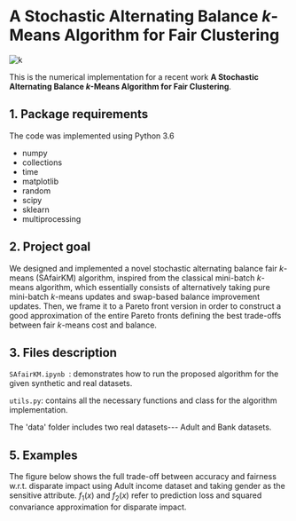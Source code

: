 # A Stochastic Alternating Balance $k$-Means Algorithm for Fair Clustering

<img src="https://latex.codecogs.com/svg.latex?;k" title="k" />

This is the numerical implementation for a recent work **A Stochastic Alternating Balance $k$-Means Algorithm for Fair Clustering**.  

## 1. Package requirements

The code was implemented using Python 3.6
- numpy
- collections
- time
- matplotlib
- random
- scipy
- sklearn
- multiprocessing


## 2. Project goal
We designed and implemented a novel stochastic alternating balance fair $k$-means (SAfairKM) algorithm, inspired from the classical mini-batch $k$-means algorithm, which essentially consists of alternatively taking pure mini-batch $k$-means updates and swap-based balance improvement updates. Then, we frame it to a Pareto front version in order to construct a good approximation of the entire Pareto fronts defining the best trade-offs between fair $k$-means cost and balance.


## 3. Files description

`SAfairKM.ipynb `: demonstrates how to run the proposed algorithm for the given synthetic and real datasets.

`utils.py`: contains all the necessary functions and class for the algorithm implementation. 

The 'data' folder includes two real datasets--- Adult and Bank datasets. 

## 5. Examples
The figure below shows the full trade-off between accuracy and fairness w.r.t. disparate impact using Adult income dataset and taking gender as the sensitive attribute. $f_1(x)$ and $f_2(x)$ refer to prediction loss and squared convariance approximation for disparate impact. 


